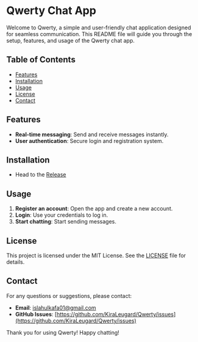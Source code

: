 # Qwerty Chat App

Welcome to Qwerty, a simple and user-friendly chat application designed for seamless communication. This README file will guide you through the setup, features, and usage of the Qwerty chat app.

## Table of Contents

- [Features](#features)
- [Installation](#installation)
- [Usage](#usage)
- [License](#license)
- [Contact](#contact)

## Features

- **Real-time messaging**: Send and receive messages instantly.
- **User authentication**: Secure login and registration system.

## Installation

- Head to the [Release](https://github.com/KiraLeugard/Qwerty/releases/tag/app)

## Usage

1. **Register an account**: Open the app and create a new account.
2. **Login**: Use your credentials to log in.
3. **Start chatting**: Start sending messages.

## License

This project is licensed under the MIT License. See the [LICENSE](LICENSE) file for details.

## Contact

For any questions or suggestions, please contact:

- **Email**: islahulkafa01@gmail.com
- **GitHub Issues**: [https://github.com/KiraLeugard/Qwerty/issues](https://github.com/KiraLeugard/Qwerty/issues)

Thank you for using Qwerty! Happy chatting!
